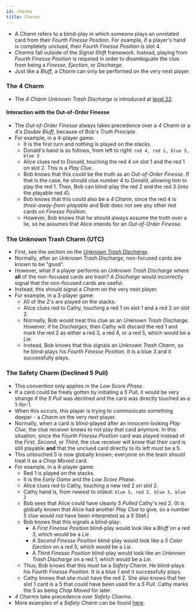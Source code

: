 ```yaml
---
id: charms
title: Charms
---
```


- A *Charm* refers to a blind-play in which someone plays an unrelated card from their *Fourth Finesse Position*. For example, if a player's hand is completely unclued, their *Fourth Finesse Position* is slot 4.
- *Charms* fall outside of the *Signal Shift* framework. Instead, playing from *Fourth Finesse Position* is required in order to disambiguate the clue from being a *Finesse*, *Ejection*, or *Discharge*.
- Just like a *Bluff*, a *Charm* can only be performed on the very next player.

### The 4 Charm

- The *4 Charm Unknown Trash Discharge* is introduced at [level 22](../level-22.md#the-4-charm).

#### Interaction with the Out-of-Order Finesse

- The *Out-of-Order Finesse* always takes precedence over a *4 Charm* or a *4's Double Bluff*, because of *Bob's Truth Principle*.
- For example, in a 4-player game:
  - It is the first turn and nothing is played on the stacks.
  - Donald's hand is as follows, from left to right: `red 4, red 1, blue 3, blue 3`
  - Alice clues red to Donald, touching the red 4 on slot 1 and the red 1 on slot 2. This is a *Play Clue*.
  - Bob knows that this could be the truth as an *Out-of-Order Finesse*. If that is the case, he should clue number 4 to Donald, allowing him to play the red 1. Then, Bob can blind-play the red 2 and the red 3 (into the playable red 4).
  - Bob knows that this could also be a *4 Charm*, since the red 4 is *three-away-from-playable* and Bob does not see any other red cards on *Finesse Position*.
  - However, Bob knows that he should always assume the truth over a lie, so he assumes that Alice intends for an *Out-of-Order Finesse*.

### The Unknown Trash Charm (UTC)

- First, see the section on the *[Unknown Trash Discharge](../level-15.md#the-unknown-trash-discharge-1-for-1-form-utd)*.
- Normally, after an *Unknown Trash Discharge*, non-focused cards are known to be "good".
- However, what if a player performs an *Unknown Trash Discharge* where **all** of the non-focused cards are trash? A *Discharge* would incorrectly signal that the non-focused cards are useful.
- Instead, this should signal a *Charm* on the very next player.
- For example, in a 3-player game:
  - All of the 2's are played on the stacks.
  - Alice clues red to Cathy, touching a red 1 on slot 1 and a red 2 on slot 2.
  - Normally, Bob would treat this clue as an *Unknown Trash Discharge*. However, if he *Discharges*, then Cathy will discard the red 1 and mark the red 2 as either a red 3, a red 4, or a red 5, which would be a *Lie*.
  - Instead, Bob knows that this signals an *Unknown Trash Charm*, so he blind-plays his *Fourth Finesse Position*. It is a blue 3 and it successfully plays.

### The Safety Charm (Declined 5 Pull)

- This convention only applies in the *Low Score Phase*.
- If a card could be freely gotten by initiating a *5 Pull*, it would be very strange if the *5 Pull* was declined and the card was directly touched as a 1-for-1.
- When this occurs, this player is trying to communicate something deeper - a *Charm* on the very next player.
- Normally, when a card is blind-played after an innocent-looking *Play Clue*, the clue receiver knows to not play that card anymore. In this situation, since the *Fourth Finesse Position* card was played instead of the *First*, *Second*, or *Third*, the clue receiver will know that their card is still playable **and** that the unclued card directly to its left must be a 5.
- This untouched 5 is now globally known; everyone on the team should treat it as a *Chop Moved* card.
- For example, in a 4-player game:
  - Red 1 is played on the stacks.
  - It is the *Early Game* and the *Low Score Phase*.
  - Alice clues red to Cathy, touching a new red 2 on slot 2.
  - Cathy hand is, from newest to oldest: `blue 5, red 2, blue 3, blue 2`
  - Bob sees that Alice could have cleanly *5 Pulled* Cathy's red 2. (It is globally known that Alice had another *Play Clue* to give, so a number 5 clue would not have been interpreted as a *5 Stall*.)
  - Bob knows that this signals a blind-play:
    - A *First Finesse Position* blind-play would look like a *Bluff* on a red 3, which would be a *Lie*.
    - A *Second Finesse Position* blind-play would look like a *5 Color Ejection* on a red 5, which would be a *Lie*.
    - A *Third Finesse Position* blind-play would look like an *Unknown Trash Discharge* on a red 1, which would be a *Lie*.
  - Thus, Bob knows that this must be a *Safety Charm*. He blind-plays his *Fourth Finesse Position*. It is a blue 1 and it successfully plays.
  - Cathy knows that she must have the red 2. She also knows that her slot 1 card is a 5 that could have been used for a *5 Pull*. Cathy marks the 5 as being *Chop Moved* for later.
- *4 Charms* take precedence over *Safety Charms*.
- More examples of a *Safety Charm* can be found [here](../examples/safety-charm.md).
